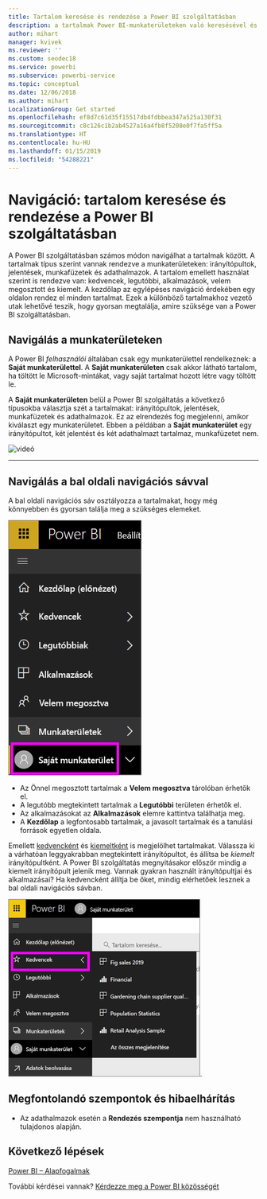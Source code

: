 ```yaml
---
title: Tartalom keresése és rendezése a Power BI szolgáltatásban
description: a tartalmak Power BI-munkaterületeken való keresésével és rendezésével kapcsolatos dokumentáció
author: mihart
manager: kvivek
ms.reviewer: ''
ms.custom: seodec18
ms.service: powerbi
ms.subservice: powerbi-service
ms.topic: conceptual
ms.date: 12/06/2018
ms.author: mihart
LocalizationGroup: Get started
ms.openlocfilehash: ef8d7c61d35f15517db4fdbbea347a525a130f31
ms.sourcegitcommit: c8c126c1b2ab4527a16a4fb8f5208e0f7fa5ff5a
ms.translationtype: HT
ms.contentlocale: hu-HU
ms.lasthandoff: 01/15/2019
ms.locfileid: "54288221"
---
```

# <a name="navigation-searching-finding-and-sorting-content-in-power-bi-service"></a>Navigáció: tartalom keresése és rendezése a Power BI szolgáltatásban
A Power BI szolgáltatásban számos módon navigálhat a tartalmak között. A tartalmak típus szerint vannak rendezve a munkaterületeken: irányítópultok, jelentések, munkafüzetek és adathalmazok.  A tartalom emellett használat szerint is rendezve van: kedvencek, legutóbbi, alkalmazások, velem megosztott és kiemelt. A kezdőlap az egylépéses navigáció érdekében egy oldalon rendez el minden tartalmat. Ezek a különböző tartalmakhoz vezető utak lehetővé teszik, hogy gyorsan megtalálja, amire szüksége van a Power BI szolgáltatásban.  

## <a name="navigation-within-workspaces"></a>Navigálás a munkaterületeken

A Power BI *felhasználói* általában csak egy munkaterülettel rendelkeznek: a **Saját munkaterülettel**. A **Saját munkaterületen** csak akkor látható tartalom, ha töltött le Microsoft-mintákat, vagy saját tartalmat hozott létre vagy töltött le.  

A **Saját munkaterületen** belül a Power BI szolgáltatás a következő típusokba választja szét a tartalmakat: irányítópultok, jelentések, munkafüzetek és adathalmazok. Ez az elrendezés fog megjelenni, amikor kiválaszt egy munkaterületet. Ebben a példában a **Saját munkaterület** egy irányítópultot, két jelentést és két adathalmazt tartalmaz, munkafüzetet nem.

![videó](./media/end-user-search-sort/nav.gif)

________________________________________

## <a name="navigation-using-the-left-navbar"></a>Navigálás a bal oldali navigációs sávval
A bal oldali navigációs sáv osztályozza a tartalmakat, hogy még könnyebben és gyorsan találja meg a szükséges elemeket.  

![bal oldali navigációs sáv](./media/end-user-search-sort/power-bi-newnav2.png)


- Az Önnel megosztott tartalmak a **Velem megosztva** tárolóban érhetők el.
- A legutóbb megtekintett tartalmak a **Legutóbbi** területen érhetők el. 
- Az alkalmazásokat az **Alkalmazások** elemre kattintva találhatja meg.
- A **Kezdőlap** a legfontosabb tartalmak, a javasolt tartalmak és a tanulási források egyetlen oldala.

Emellett [kedvencként](end-user-favorite.md) és [kiemeltként](end-user-featured.md) is megjelölhet tartalmakat. Válassza ki a várhatóan leggyakrabban megtekintett irányítópultot, és állítsa be *kiemelt* irányítópultként. A Power BI szolgáltatás megnyitásakor először mindig a kiemelt irányítópult jelenik meg. Vannak gyakran használt irányítópultjai és alkalmazásai? Ha kedvencként állítja be őket, mindig elérhetőek lesznek a bal oldali navigációs sávban.

![Kedvencek úszó menü](./media/end-user-search-sort/power-bi-favorite-flyout.png).


## <a name="considerations-and-troubleshooting"></a>Megfontolandó szempontok és hibaelhárítás
* Az adathalmazok esetén a **Rendezés szempontja** nem használható tulajdonos alapján.

## <a name="next-steps"></a>Következő lépések
[Power BI – Alapfogalmak](end-user-basic-concepts.md)

További kérdései vannak? [Kérdezze meg a Power BI közösségét](http://community.powerbi.com/)